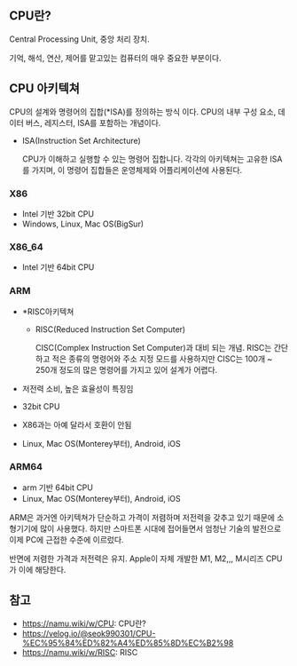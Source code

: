 ## CPU란?

Central Processing Unit, 중앙 처리 장치.

기억, 해석, 연산, 제어를 맡고있는 컴퓨터의 매우 중요한 부분이다.

## CPU 아키텍쳐

CPU의 설계와 명령어의 집합(*ISA)를 정의하는 방식 이다. CPU의 내부 구성 요소, 데이터 버스, 레지스터, ISA를 포함하는 개념이다.

- ISA(Instruction Set Architecture)
    
    CPU가 이해하고 실행할 수 있는 명령어 집합니다. 각각의 아키텍쳐는 고유한 ISA를 가지며, 이 명령어 집합들은 운영체제와 어플리케이션에 사용된다.
    

### X86

- Intel 기반 32bit CPU
- Windows, Linux, Mac OS(BigSur)

### X86_64

- Intel 기반 64bit CPU

### ARM

- *RISC아키텍쳐
    - RISC(Reduced Instruction Set Computer)
        
        CISC(Complex Instruction Set Computer)과 대비 되는 개념. RISC는 간단하고 적은 종류의 명령어와 주소 지정 모드를 사용하지만 CISC는 100개 ~ 250개 정도의 많은 명령어를 가지고 있어 설계가 어렵다.
        
- 저전력 소비, 높은 효율성이 특징임
- 32bit CPU
- X86과는 아예 달라서 호환이 안됨
- Linux, Mac OS(Monterey부터), Android, iOS

### ARM64

- arm 기반 64bit CPU
- Linux, Mac OS(Monterey부터), Android, iOS

ARM은 과거엔 아키텍쳐가 단순하고 가격이 저렴하며 저전력을 갖추고 있기 때문에 소형기기에 많이 사용했다. 하지만 스마트폰 시대에 접어들면서 엄청난 기술의 발전으로 이제 PC에 근접한 수준에 이르렀다.

반면에 저렴한 가격과 저전력은 유지. Apple이 자체 개발한 M1, M2,,, M시리즈 CPU가 이에 해당한다.

## 참고

- https://namu.wiki/w/CPU: CPU란?
- https://velog.io/@seok990301/CPU-%EC%95%84%ED%82%A4%ED%85%8D%EC%B2%98
- https://namu.wiki/w/RISC: RISC